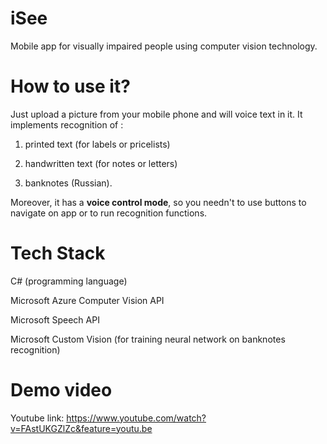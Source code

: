 # iSee
Mobile app for visually impaired people using computer vision technology.

# How to use it?

Just upload a picture from your mobile phone and will voice text in it. It implements recognition of :

1) printed text (for labels or pricelists)

2) handwritten text (for notes or letters)

3) banknotes (Russian). 

Moreover, it has a **voice control mode**, so you needn't to use buttons to navigate on app or to run recognition functions.

# Tech Stack

C# (programming language)

Microsoft Azure Computer Vision API

Microsoft Speech API

Microsoft Custom Vision (for training neural network on banknotes recognition)

# Demo video

Youtube link: https://www.youtube.com/watch?v=FAstUKGZlZc&feature=youtu.be
